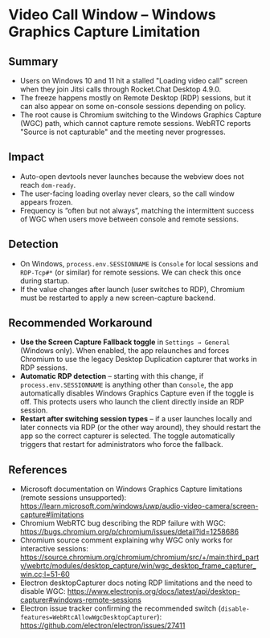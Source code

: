 # Video Call Window – Windows Graphics Capture Limitation

## Summary
- Users on Windows 10 and 11 hit a stalled "Loading video call" screen when they join Jitsi calls through Rocket.Chat Desktop 4.9.0.
- The freeze happens mostly on Remote Desktop (RDP) sessions, but it can also appear on some on-console sessions depending on policy.
- The root cause is Chromium switching to the Windows Graphics Capture (WGC) path, which cannot capture remote sessions. WebRTC reports "Source is not capturable" and the meeting never progresses.

## Impact
- Auto-open devtools never launches because the webview does not reach `dom-ready`.
- The user-facing loading overlay never clears, so the call window appears frozen.
- Frequency is “often but not always”, matching the intermittent success of WGC when users move between console and remote sessions.

## Detection
- On Windows, `process.env.SESSIONNAME` is `Console` for local sessions and `RDP-Tcp#*` (or similar) for remote sessions. We can check this once during startup.
- If the value changes after launch (user switches to RDP), Chromium must be restarted to apply a new screen-capture backend.

## Recommended Workaround
- **Use the Screen Capture Fallback toggle** in `Settings → General` (Windows only). When enabled, the app relaunches and forces Chromium to use the legacy Desktop Duplication capturer that works in RDP sessions.
- **Automatic RDP detection** – starting with this change, if `process.env.SESSIONNAME` is anything other than `Console`, the app automatically disables Windows Graphics Capture even if the toggle is off. This protects users who launch the client directly inside an RDP session.
- **Restart after switching session types** – if a user launches locally and later connects via RDP (or the other way around), they should restart the app so the correct capturer is selected. The toggle automatically triggers that restart for administrators who force the fallback.

## References
- Microsoft documentation on Windows Graphics Capture limitations (remote sessions unsupported): https://learn.microsoft.com/windows/uwp/audio-video-camera/screen-capture#limitations
- Chromium WebRTC bug describing the RDP failure with WGC: https://bugs.chromium.org/p/chromium/issues/detail?id=1258686
- Chromium source comment explaining why WGC only works for interactive sessions: https://source.chromium.org/chromium/chromium/src/+/main:third_party/webrtc/modules/desktop_capture/win/wgc_desktop_frame_capturer_win.cc;l=51-60
- Electron desktopCapturer docs noting RDP limitations and the need to disable WGC: https://www.electronjs.org/docs/latest/api/desktop-capturer#windows-remote-sessions
- Electron issue tracker confirming the recommended switch (`disable-features=WebRtcAllowWgcDesktopCapturer`): https://github.com/electron/electron/issues/27411